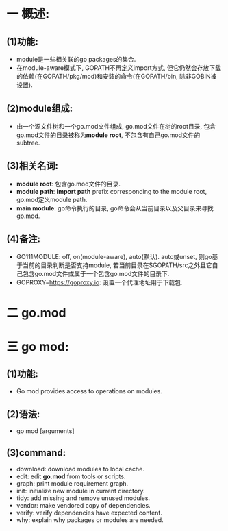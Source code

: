 # 一 概述:
## (1)功能:
- module是一些相关联的go packages的集合. 
- 在module-aware模式下, GOPATH不再定义import方式, 但它仍然会存放下载的依赖(在GOPATH/pkg/mod)和安装的命令(在GOPATH/bin, 除非GOBIN被设置).

## (2)module组成:
- 由一个源文件树和一个go.mod文件组成, go.mod文件在树的root目录, 包含go.mod文件的目录被称为**module root**, 不包含有自己go.mod文件的subtree.

## (3)相关名词:
- **module root**: 包含go.mod文件的目录.
- **module path**: **import path** prefix corresponding to the module root, go.mod定义module path.
- **main module**: go命令执行的目录, go命令会从当前目录以及父目录来寻找go.mod.

## (4)备注:
- GO111MODULE: off, on(module-aware), auto(默认). auto或unset, 则go基于当前的目录判断是否支持module, 若当前目录在$GOPATH/src之外且它自己包含go.mod文件或属于一个包含go.mod文件的目录下.
- GOPROXY=https://goproxy.io: 设置一个代理地址用于下载包.

# 二 go.mod

# 三 go mod:
## (1)功能:
- Go mod provides access to operations on modules.

## (2)语法:
- go mod <command> [arguments]

## (3)command:
- download: download modules to local cache.
- edit: edit **go.mod** from tools or scripts.
- graph: print module requirement graph.
- init: initialize new module in current directory.
- tidy: add missing and remove unused modules.
- vendor: make vendored copy of dependencies.
- verify: verify dependencies have expected content.
- why: explain why packages or modules are needed.
